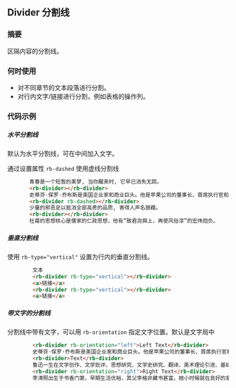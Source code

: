 ## Divider 分割线

### 摘要

区隔内容的分割线。

### 何时使用

- 对不同章节的文本段落进行分割。
- 对行内文字/链接进行分割，例如表格的操作列。

### 代码示例

##### 水平分割线

默认为水平分割线，可在中间加入文字。

通过设置属性 `rb-dashed` 使用虚线分割线

 ```html
        青春是一个短暂的美梦, 当你醒来时, 它早已消失无踪。
        <rb-divider></rb-divider>
        史蒂芬·保罗·乔布斯是美国企业家和商业巨头。他是苹果公司的董事长、首席执行官和联合创始人。
        <rb-divider rb-dashed></rb-divider>
        少量的邪恶足以抵消全部高贵的品质, 害得人声名狼藉。
        <rb-divider></rb-divider>
        杜甫的思想核心是儒家的仁政思想，他有“致君尧舜上，再使风俗淳”的宏伟抱负。
 ```

##### 垂直分割线

使用 `rb-type="vertical"` 设置为行内的垂直分割线。

```html
        文本
        <rb-divider rb-type="vertical"></rb-divider>
        <a>链接</a>
        <rb-divider rb-type="vertical"></rb-divider>
        <a>链接</a>
```

##### 带文字的分割线

分割线中带有文字，可以用 `rb-orientation` 指定文字位置。默认是文字局中

```html
        <rb-divider rb-orientation="left">Left Text</rb-divider>
        史蒂芬·保罗·乔布斯是美国企业家和商业巨头。他是苹果公司的董事长、首席执行官和联合创始人。
        <rb-divider>Text</rb-divider>
        鲁迅一生在文学创作、文学批评、思想研究、文学史研究、翻译、美术理论引进、基础科学介绍和古籍校勘与研		 究等多个领域具有重大贡献。
        <rb-divider rb-orientation="right">Right Text</rb-divider>
        李清照出生于书香门第，早期生活优裕，其父李格非藏书甚富，她小时候就在良好的家庭环境中打下文学基础。
```